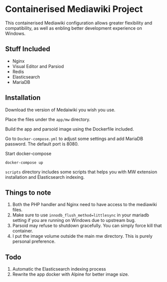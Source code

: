 # Containerised Mediawiki Project

This containerised Mediawiki configuration allows greater flexibility and compatibility, as well as enbling better development experience on Windows.

## Stuff Included

- Nginx
- Visual Editor and Parsiod
- Redis
- Elasticsearch
- MariaDB


## Installation
Download the version of Medaiwiki you wish you use.

Place the files under the `app/mw` directory.

Build the app and parsoid image using the Dockerfile included.

Go to `Docker-compose.yml` to adjust some settings and add MariaDB password. The default port is 8080.

Start docker-compose
```
docker-compose up
```

`scripts` directory includes some scripts that helps you with MW extension installation and Elasticsearch indexing.

## Things to note

1. Both the PHP handler and Nginx need to have access to the mediawiki files.
2. Make sure to use `innodb_flush_method=littlesync` in your mariadb setting if you are running on Windows due to upstream bug.
3. Parsoid may refuse to shutdown gracefully. You can simply force kill that container.
4. I put the image volume outside the main mw directory. This is purely personal preference.


## Todo

1. Automatic the Elasticsearch indexing process
2. Rewrite the app docker with Alpine for better image size.
